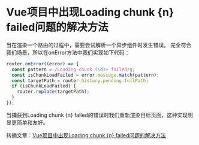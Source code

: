 # Vue项目中出现Loading chunk {n} failed问题的解决方法

当在渲染一个路由的过程中，需要尝试解析一个异步组件时发生错误。 完全符合我们场景，所以在onError方法中我们实现如下代码：

```js
router.onError((error) => {
  const pattern = /Loading chunk (\d)+ failed/g;
  const isChunkLoadFailed = error.message.match(pattern);
  const targetPath = router.history.pending.fullPath;
  if (isChunkLoadFailed) {
    router.replace(targetPath);
  }
});
```

当捕获到Loading chunk {n} failed的错误时我们重新渲染目标页面，这种实现明显更简单和友好。

转摘文章：[Vue项目中出现Loading chunk {n} failed问题的解决方法](https://segmentfault.com/a/1190000016382323)
